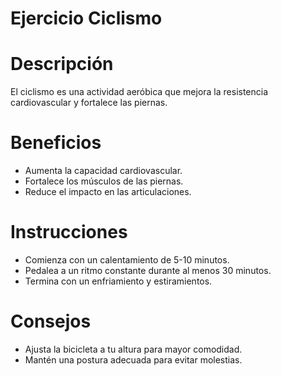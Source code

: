 # Ejercicio Ciclismo

# Descripción
El ciclismo es una actividad aeróbica que mejora la resistencia cardiovascular y fortalece las piernas.

# Beneficios
- Aumenta la capacidad cardiovascular.
- Fortalece los músculos de las piernas.
- Reduce el impacto en las articulaciones.

# Instrucciones
- Comienza con un calentamiento de 5-10 minutos.
- Pedalea a un ritmo constante durante al menos 30 minutos.
- Termina con un enfriamiento y estiramientos.

# Consejos
- Ajusta la bicicleta a tu altura para mayor comodidad.
- Mantén una postura adecuada para evitar molestias.